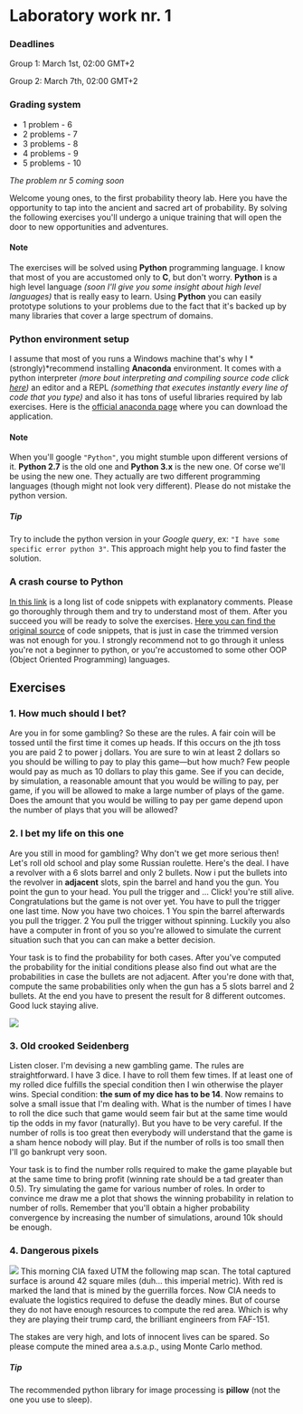 # Laboratory work nr. 1

### Deadlines
Group 1: March 1st, 02:00 GMT+2

Group 2: March 7th, 02:00 GMT+2

### Grading system
- 1 problem  - 6
- 2 problems - 7
- 3 problems - 8
- 4 problems - 9
- 5 problems - 10

*The problem nr 5 coming soon*

Welcome young ones, to the first probability theory lab. Here you have the opportunity to tap into the ancient and sacred art of probability. By solving the following exercises you'll undergo a unique training that will open the door to new opportunities and adventures.

#### Note
The exercises will be solved using **Python** programming language. I know that most of you are accustomed only to **C**, but don't worry. **Python** is a high level language *(soon I'll give you some insight about high level languages)* that is really easy to learn. Using **Python** you can easily prototype solutions to your problems due to the fact that it's backed up by many libraries that cover a large spectrum of domains.

### Python environment setup
I assume that most of you runs a Windows machine that's why I *(strongly)*recommend installing **Anaconda** environment. It comes with a python interpreter *(more bout interpreting and compiling source code click [here](https://www.youtube.com/watch?v=qaj7nO1HUqA))* an editor and a REPL *(something that executes instantly every line of code that you type)* and also it has tons of useful libraries required by lab exercises. Here is the [official anaconda page](https://www.continuum.io/downloads) where you can download the application.

#### Note
When you'll google `"Python"`, you might stumble upon different versions of it. **Python 2.7** is the old one and **Python 3.x** is the new one. Of corse we'll be using the new one. They actually are two different programming languages (though might not look very different). Please do not mistake the python version.


##### Tip
Try to include the python version in your *Google query*, ex: `"I have some specific error python 3"`. This approach might help you to find faster the solution.

### A crash course to Python
[In this link](https://github.com/sergiu-terman/labs/blob/master/tpi/lab1/python_crash_course.md) is a long list of code snippets with explanatory comments. Please go thoroughly through them and try to understand most of them. After you succeed you will be ready to solve  the exercises. [Here you can find the original source](https://learnxinyminutes.com/docs/python3/) of code snippets, that is just in case the trimmed version was not enough for you. I strongly recommend not to go through it unless you're not a beginner to python, or you're accustomed to some other OOP (Object Oriented Programming) languages.

## Exercises
### 1. How much should I bet?
Are you in for some gambling? So these are the rules. A fair coin will be tossed until the first time it comes up heads. If this occurs on the jth toss you are paid 2 to power j dollars. You are sure to win at least 2 dollars so you should be willing to pay to play this game—but how much? Few people would pay as much as 10 dollars to play this game. See if you can decide, by simulation, a reasonable amount that you would be willing to pay, per game, if you will be allowed to make a large number of plays of the game. Does the amount that you would be willing to pay per game depend upon the number of plays that you will be allowed?

### 2. I bet my life on this one
Are you still in mood for gambling? Why don't we get more serious then! Let's roll old school and play some Russian roulette. Here's the deal. I have a revolver with a 6 slots barrel and only 2 bullets. Now i put the bullets into the revolver in **adjacent** slots, spin the barrel and hand you the gun. You point the gun to your head. You pull the trigger and ... Click! you're still alive. Congratulations but the game is not over yet. You have to pull the trigger one last time. Now you have two choices. 1 You spin the barrel afterwards you pull the trigger. 2 You pull the trigger without spinning. Luckily you also have a computer in front of you so you're allowed to simulate the current situation such that you can can make a better decision.

Your task is to find the probability for both cases. After you've computed the probability for the initial conditions please also find out what are the probabilities in case the bullets are not adjacent. After you're done with that, compute the same probabilities only when the gun has a 5 slots barrel and 2 bullets. At the end you have to present the result for 8 different outcomes. Good luck staying alive.

![](http://dailypicksandflicks.com/wp-content/uploads/2015/04/Sharon-Boswell-Obrien-Pie-Face.jpg)


### 3. Old crooked Seidenberg
Listen closer. I'm devising a new gambling game. The rules are straightforward. I have 3 dice. I have to roll them few times. If at least one of my rolled dice fulfills the special condition then I win otherwise the player wins. Special condition: **the sum of my dice has to be 14**. Now remains to solve a small issue that I'm dealing with. What is the number of times I have to roll the dice such that game would seem fair but at the same time would tip the odds in my favor (naturally). But you have to be very careful. If the number of rolls is too great then everybody will understand that the game is a sham hence nobody will play. But if the number of rolls is too small then I'll go bankrupt very soon. 

Your task is to find the number rolls required to make the game playable but at the same time to bring profit (winning rate should be a tad greater than 0.5). Try simulating the game for various number of roles. In order to convince me draw me a plot that shows the winning probability in relation to number of rolls. Remember that you'll obtain a higher probability convergence by increasing the number of simulations, around 10k should be enough.

### 4. Dangerous pixels
![](http://i.imgur.com/d3LvdUo.png)
This morning CIA faxed UTM the following map scan. The total captured surface is around 42 square miles (duh... this imperial metric). With red is marked the land that is mined by the guerrilla forces. Now CIA needs to evaluate the logistics required to defuse the deadly mines. But of course they do not have enough resources to compute the red area. Which is why they are playing their trump card, the brilliant engineers from FAF-151. 

The stakes are very high, and lots of innocent lives can be spared. So please compute the mined area a.s.a.p., using Monte Carlo method.

##### Tip
The recommended python library for image processing is **pillow** (not the one you use to sleep).
